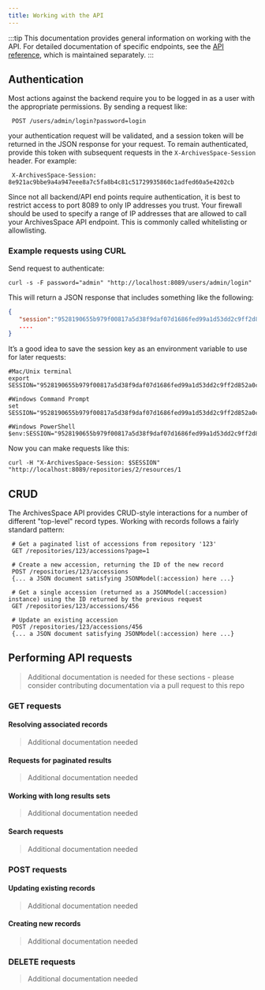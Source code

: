 ```yaml
---
title: Working with the API
---
```


:::tip
This documentation provides general information on working with the API. For detailed documentation of specific endpoints, see the [API reference](http://archivesspace.github.io/archivesspace/api/), which is maintained separately.
:::

## Authentication

Most actions against the backend require you to be logged in as a user
with the appropriate permissions. By sending a request like:

     POST /users/admin/login?password=login

your authentication request will be validated, and a session token
will be returned in the JSON response for your request. To remain
authenticated, provide this token with subsequent requests in the
`X-ArchivesSpace-Session` header. For example:

     X-ArchivesSpace-Session: 8e921ac9bbe9a4a947eee8a7c5fa8b4c81c51729935860c1adfed60a5e4202cb

Since not all backend/API end points require authentication, it is best to restrict access to port 8089 to only IP addresses you trust. Your firewall should be used to specify a range of IP addresses that are allowed to call your ArchivesSpace API endpoint. This is commonly called whitelisting or allowlisting.

### Example requests using CURL

Send request to authenticate:

```shell
curl -s -F password="admin" "http://localhost:8089/users/admin/login"
```

This will return a JSON response that includes something like the following:

```json
{
   "session":"9528190655b979f00817a5d38f9daf07d1686fed99a1d53dd2c9ff2d852a0c6e",
   ....
}
```

It’s a good idea to save the session key as an environment variable to use for later requests:

```shell
#Mac/Unix terminal
export SESSION="9528190655b979f00817a5d38f9daf07d1686fed99a1d53dd2c9ff2d852a0c6e"

#Windows Command Prompt
set SESSION="9528190655b979f00817a5d38f9daf07d1686fed99a1d53dd2c9ff2d852a0c6e"

#Windows PowerShell
$env:SESSION="9528190655b979f00817a5d38f9daf07d1686fed99a1d53dd2c9ff2d852a0c6e"
```

Now you can make requests like this:

```shell
curl -H "X-ArchivesSpace-Session: $SESSION" "http://localhost:8089/repositories/2/resources/1
```

## CRUD

The ArchivesSpace API provides CRUD-style interactions for a number of
different "top-level" record types. Working with records follows a
fairly standard pattern:

     # Get a paginated list of accessions from repository '123'
     GET /repositories/123/accessions?page=1

     # Create a new accession, returning the ID of the new record
     POST /repositories/123/accessions
     {... a JSON document satisfying JSONModel(:accession) here ...}

     # Get a single accession (returned as a JSONModel(:accession) instance) using the ID returned by the previous request
     GET /repositories/123/accessions/456

     # Update an existing accession
     POST /repositories/123/accessions/456
     {... a JSON document satisfying JSONModel(:accession) here ...}

## Performing API requests

> Additional documentation is needed for these sections - please consider contributing documentation via a pull request to this repo

### GET requests

#### Resolving associated records

> Additional documentation needed

#### Requests for paginated results

> Additional documentation needed

#### Working with long results sets

> Additional documentation needed

#### Search requests

> Additional documentation needed

### POST requests

#### Updating existing records

> Additional documentation needed

#### Creating new records

> Additional documentation needed

### DELETE requests

> Additional documentation needed

